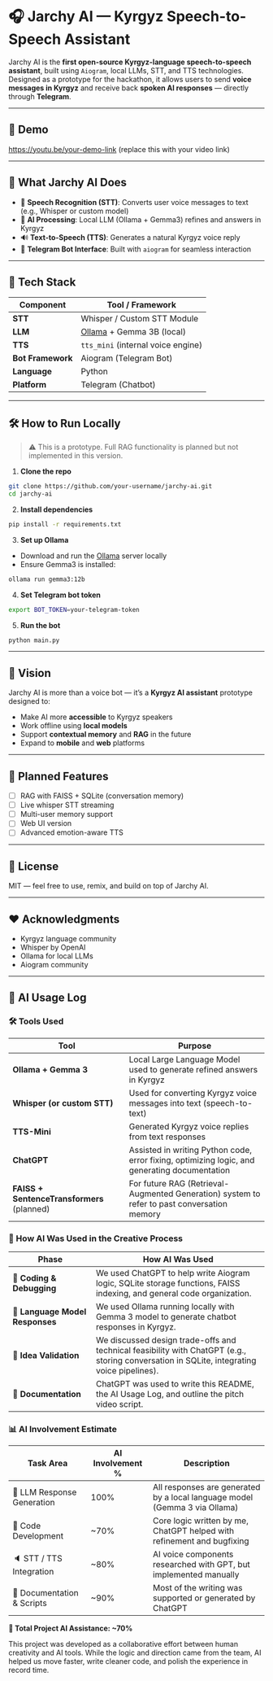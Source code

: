 # 🎧 Jarchy AI — Kyrgyz Speech-to-Speech Assistant

Jarchy AI is the **first open-source Kyrgyz-language speech-to-speech assistant**, built using `Aiogram`, local LLMs, STT, and TTS technologies. Designed as a prototype for the hackathon, it allows users to send **voice messages in Kyrgyz** and receive back **spoken AI responses** — directly through **Telegram**.

---

## 🚀 Demo

https://youtu.be/your-demo-link (replace this with your video link)

---

## 🧠 What Jarchy AI Does

- 🎤 **Speech Recognition (STT)**: Converts user voice messages to text (e.g., Whisper or custom model)
- 🧠 **AI Processing**: Local LLM (Ollama + Gemma3) refines and answers in Kyrgyz
- 🔊 **Text-to-Speech (TTS)**: Generates a natural Kyrgyz voice reply
- 💬 **Telegram Bot Interface**: Built with `aiogram` for seamless interaction

---

## 🧹 Tech Stack

| Component        | Tool / Framework            |
|------------------|-----------------------------|
| **STT**          | Whisper / Custom STT Module |
| **LLM**          | [Ollama](https://ollama.ai/) + Gemma 3B (local) |
| **TTS**          | `tts_mini` (internal voice engine) |
| **Bot Framework**| Aiogram (Telegram Bot)      |
| **Language**     | Python                      |
| **Platform**     | Telegram (Chatbot)          |

---

## 🛠 How to Run Locally

> ⚠️ This is a prototype. Full RAG functionality is planned but not implemented in this version.

1. **Clone the repo**
```bash
git clone https://github.com/your-username/jarchy-ai.git
cd jarchy-ai
```

2. **Install dependencies**
```bash
pip install -r requirements.txt
```

3. **Set up Ollama**
- Download and run the [Ollama](https://ollama.ai) server locally
- Ensure Gemma3 is installed:
```bash
ollama run gemma3:12b
```

4. **Set Telegram bot token**
```bash
export BOT_TOKEN=your-telegram-token
```

5. **Run the bot**
```bash
python main.py
```

---

## 🌟 Vision

Jarchy AI is more than a voice bot — it’s a **Kyrgyz AI assistant** prototype designed to:

- Make AI more **accessible** to Kyrgyz speakers
- Work offline using **local models**
- Support **contextual memory** and **RAG** in the future
- Expand to **mobile** and **web** platforms

---

## 🧪 Planned Features

- [ ] RAG with FAISS + SQLite (conversation memory)
- [ ] Live whisper STT streaming
- [ ] Multi-user memory support
- [ ] Web UI version
- [ ] Advanced emotion-aware TTS

---


## 📜 License

MIT — feel free to use, remix, and build on top of Jarchy AI.

---

## ❤️ Acknowledgments

- Kyrgyz language community
- Whisper by OpenAI
- Ollama for local LLMs
- Aiogram community

---

## 📘 AI Usage Log

### 🛠️ Tools Used

| Tool                | Purpose                                             |
|---------------------|-----------------------------------------------------|
| **Ollama + Gemma 3**  | Local Large Language Model used to generate refined answers in Kyrgyz |
| **Whisper (or custom STT)** | Used for converting Kyrgyz voice messages into text (speech-to-text) |
| **TTS-Mini**        | Generated Kyrgyz voice replies from text responses |
| **ChatGPT**         | Assisted in writing Python code, error fixing, optimizing logic, and generating documentation |
| **FAISS + SentenceTransformers** (planned) | For future RAG (Retrieval-Augmented Generation) system to refer to past conversation memory |

### 🧠 How AI Was Used in the Creative Process

| Phase                        | How AI Was Used                                                                                  |
|-----------------------------|---------------------------------------------------------------------------------------------------|
| 🔧 **Coding & Debugging**       | We used ChatGPT to help write Aiogram logic, SQLite storage functions, FAISS indexing, and general code organization. |
| 💬 **Language Model Responses**| We used Ollama running locally with Gemma 3 model to generate chatbot responses in Kyrgyz. |
| 🧠 **Idea Validation**         | We discussed design trade-offs and technical feasibility with ChatGPT (e.g., storing conversation in SQLite, integrating voice pipelines). |
| 📝 **Documentation**           | ChatGPT was used to write this README, the AI Usage Log, and outline the pitch video script. |

### 📊 AI Involvement Estimate

| Task Area                 | AI Involvement % | Description                                                                 |
|--------------------------|------------------|-----------------------------------------------------------------------------|
| 🧠 LLM Response Generation | 100%             | All responses are generated by a local language model (Gemma 3 via Ollama) |
| 📜 Code Development        | ~70%             | Core logic written by me, ChatGPT helped with refinement and bugfixing   |
| 🔈 STT / TTS Integration   | ~80%             | AI voice components researched with GPT, but implemented manually          |
| 📝 Documentation & Scripts| ~90%             | Most of the writing was supported or generated by ChatGPT                  |

**📎 Total Project AI Assistance: ~70%**

This project was developed as a collaborative effort between human creativity and AI tools. While the logic and direction came from the team, AI helped us move faster, write cleaner code, and polish the experience in record time.
